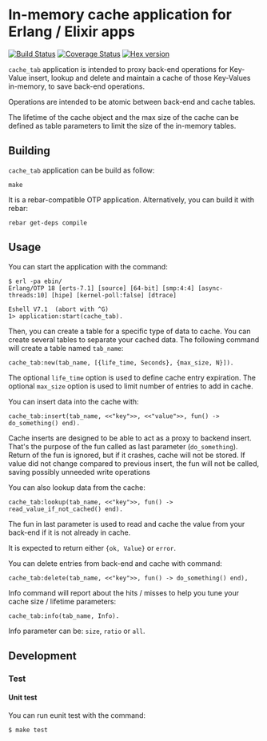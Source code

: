 # In-memory cache application for Erlang / Elixir apps

[![Build Status](https://travis-ci.org/processone/cache_tab.svg?branch=master)](https://travis-ci.org/processone/cache_tab) [![Coverage Status](https://coveralls.io/repos/processone/cache_tab/badge.svg?branch=master&service=github)](https://coveralls.io/github/processone/cache_tab?branch=master) [![Hex version](https://img.shields.io/hexpm/v/cache_tab.svg "Hex version")](https://hex.pm/packages/cache_tab)

`cache_tab` application is intended to proxy back-end operations for
Key-Value insert, lookup and delete and maintain a cache of those
Key-Values in-memory, to save back-end operations.

Operations are intended to be atomic between back-end and cache
tables.

The lifetime of the cache object and the max size of the cache can be
defined as table parameters to limit the size of the in-memory tables.

## Building

`cache_tab` application can be build as follow:

    make

It is a rebar-compatible OTP application. Alternatively, you can build
it with rebar:

    rebar get-deps compile

## Usage

You can start the application with the command:

```
$ erl -pa ebin/
Erlang/OTP 18 [erts-7.1] [source] [64-bit] [smp:4:4] [async-threads:10] [hipe] [kernel-poll:false] [dtrace]

Eshell V7.1  (abort with ^G)
1> application:start(cache_tab).
```

Then, you can create a table for a specific type of data to cache. You
can create several tables to separate your cached data. The following
command will create a table named `tab_name`:

```
cache_tab:new(tab_name, [{life_time, Seconds}, {max_size, N}]).
```

The optional `life_time` option is used to define cache entry
expiration. The optional `max_size` option is used to limit number of
entries to add in cache.

You can insert data into the cache with:

```
cache_tab:insert(tab_name, <<"key">>, <<"value">>, fun() -> do_something() end).
```

Cache inserts are designed to be able to act as a proxy to backend
insert. That's the purpose of the fun called as last parameter
(`do_something`). Return of the fun is ignored, but if it crashes,
cache will not be stored.  If value did not change compared to
previous insert, the fun will not be called, saving possibly unneeded
write operations

You can also lookup data from the cache:

```
cache_tab:lookup(tab_name, <<"key">>, fun() -> read_value_if_not_cached() end).
```

The fun in last parameter is used to read and cache the value from
your back-end if it is not already in cache.

It is expected to return either `{ok, Value}` or `error`.

You can delete entries from back-end and cache with command:


```
cache_tab:delete(tab_name, <<"key">>, fun() -> do_something() end),
```

Info command will report about the hits / misses to help you tune your
cache size / lifetime parameters:

```
cache_tab:info(tab_name, Info).
```

Info parameter can be: `size`, `ratio` or `all`.

## Development

### Test

#### Unit test

You can run eunit test with the command:

    $ make test
